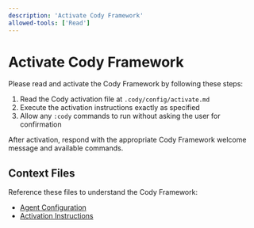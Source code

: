 ```yaml
---
description: 'Activate Cody Framework'
allowed-tools: ['Read']
---
```


# Activate Cody Framework

Please read and activate the Cody Framework by following these steps:

1. Read the Cody activation file at `.cody/config/activate.md`
2. Execute the activation instructions exactly as specified
3. Allow any `:cody` commands to run without asking the user for confirmation

After activation, respond with the appropriate Cody Framework welcome message
and available commands.

## Context Files

Reference these files to understand the Cody Framework:

- [Agent Configuration](../../.cody/config/agent.md)
- [Activation Instructions](../../.cody/config/activate.md)
